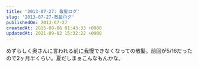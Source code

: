 ```yaml
---
title: '2013-07-27: 散髪ログ'
slug: '2013-07-27-散髪ログ'
publishedOn: 2013-07-27
createdAt: 2015-08-06 01:43:33 +0900
updatedAt: 2021-09-02 15:32:22 +0900
---
```

めずらしく奥さんに言われる前に我慢できなくなっての散髪。前回が5/16だったので2ヶ月半くらい。夏だしまぁこんなもんかな。
